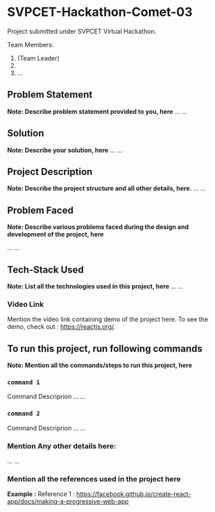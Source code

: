 # SVPCET-Hackathon-Comet-03

Project submitted under SVPCET Virtual Hackathon.

Team Members:
1. <teamMember1> (Team Leader)
2. <teamMember2>
3. ...
  
## Problem Statement

**Note: Describe problem statement provided to you, here**
...
...

## Solution

**Note: Describe your solution, here**
...
...

## Project Description

**Note: Describe the project structure and all other details, here.**
...
...

## Problem Faced

**Note: Describe various problems faced during the design and development of the project, here**

...
...

## Tech-Stack Used

**Note: List all the technologies used in this project, here**
...
...

### Video Link

Mention the video link containing demo of the project here.
To see the demo, check out : https://reactjs.org/.

## To run this project, run following commands

**Note: Mention all the commands/steps to run this project, here**

### `command 1`

Command Descriprion
...
...

### `command 2`

Command Descriprion
...
...

### Mention Any other details here:

...
...


### Mention all the references used in the project here

**Example :**
Reference 1 : https://facebook.github.io/create-react-app/docs/making-a-progressive-web-app

